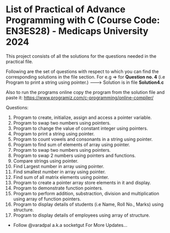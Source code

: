 # List of Practical of Advance Programming with C (Course Code: EN3ES28) - Medicaps University 2024

This project consists of all the solutions for the questions needed in the practical file.   

Following are the set of questions with respect to which you can find the corresponding solutions in the file section. For e.g => for **Question no. 4** (i.e Program to print a string using pointer.) ---> Solution is in file **Solution4.c** 

Also to run the programs online copy the program from the solution file and paste it: https://www.programiz.com/c-programming/online-compiler/

Questions: 

1. Program to create, initialize, assign and access a pointer variable. 
2. Program to swap two numbers using pointers. 
3. Program to change the value of constant integer using pointers. 
4. Program to print a string using pointer. 
5. Program to count vowels and consonants in a string using pointer. 
6. Program to find sum of elements of array using pointer. 
7. Program to swap two numbers using pointers.
8. Program to swap 2 numbers using pointers and functions.
9. Compare strings using pointer.
10. Find Largest number in array using pointer.
11. Find smallest number in array using pointer.
12. Find sum of all matrix elements using pointer.
13. Program to create a pointer array store elements in it and display.
14. Program to demonstrate function pointers.
15. Program to perform addition, substraction, division and multiplication using array of function pointers.
16. Program to display details of students (i.e Name, Roll No., Marks) using structure.
17. Program to display details of employees using array of structure.


- Follow @varadpal a.k.a socketgut For More Updates...   
